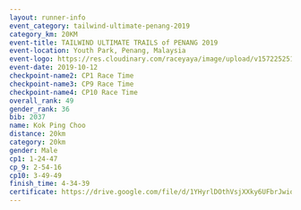 ```yaml
---
layout: runner-info 
event_category: tailwind-ultimate-penang-2019 
category_km: 20KM 
event-title: TAILWIND ULTIMATE TRAILS of PENANG 2019 
event-location: Youth Park, Penang, Malaysia 
event-logo: https://res.cloudinary.com/raceyaya/image/upload/v1572252513/logo/utop-2019_h9tzys.jpg 
event-date: 2019-10-12 
checkpoint-name2: CP1 Race Time 
checkpoint-name3: CP9 Race Time 
checkpoint-name4: CP10 Race Time 
overall_rank: 49
gender_rank: 36
bib: 2037
name: Kok Ping Choo
distance: 20km
category: 20km
gender: Male
cp1: 1-24-47
cp_9: 2-54-16
cp10: 3-49-49
finish_time: 4-34-39
certificate: https://drive.google.com/file/d/1YHyrlDOthVsjXXky6UFbrJwiqzyTINb8/view?usp=sharing
---
```

